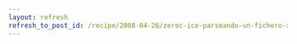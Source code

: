 ```yaml
---
layout: refresh
refresh_to_post_id: /recipe/2008-04-26/zeroc-ice-parseando-un-fichero-slice.html
---
```

